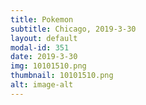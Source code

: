 ```yaml
---
title: Pokemon
subtitle: Chicago, 2019-3-30
layout: default
modal-id: 351
date: 2019-3-30
img: 10101510.png
thumbnail: 10101510.png
alt: image-alt
---
```

